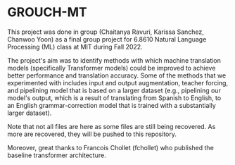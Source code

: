 
# GROUCH-MT

This project was done in group (Chaitanya Ravuri, Karissa Sanchez, Chanwoo Yoon) as a final group project for 6.8610 Natural Language Processing (ML) class at MIT during Fall 2022.

The project's aim was to identify methods with which machine translation models (specifically Transformer models) could be improved to achieve better performance and translation accuracy. Some of the methods that we experimented with includes input and output augmentation, teacher forcing, and pipelining model that is based on a larger dataset (e.g., pipelining our model's output, which is a result of translating from Spanish to English, to an English grammar-correction model that is trained with a substantially larger dataset).

Note that not all files are here as some files are still being recovered. As more are recovered, they will be pushed to this repository.

Moreover, great thanks to Francois Chollet (fchollet) who published the baseline transformer architecture.
